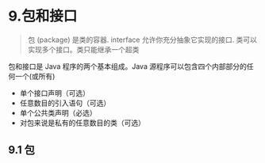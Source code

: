 # 9.包和接口
> 包 (package) 是类的容器. interface 允许你充分抽象它实现的接口.
> 类可以实现多个接口。类只能继承一个超类

包和接口是 Java 程序的两个基本组成。Java 源程序可以包含四个内部部分的任何一个(或所有)
- 单个接口声明（可选）
- 任意数目的引入语句（可选）
- 单个公共类声明（必选）
- 对包来说是私有的任意数目的类（可选）

## 9.1 包